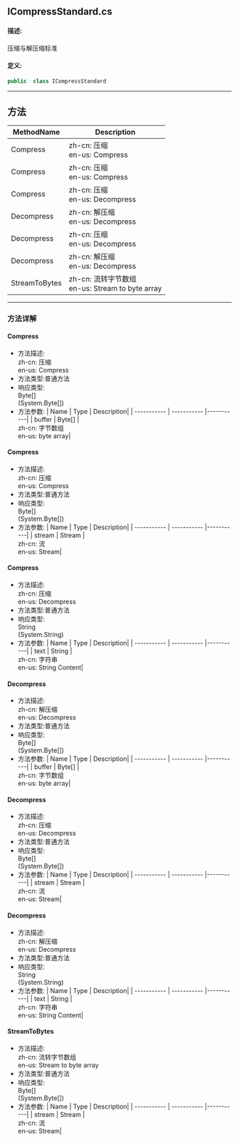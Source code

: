 ## ICompressStandard.cs 


#### 描述:


压缩与解压缩标准


#### 定义: 
``` csharp
public  class ICompressStandard
```
---
## 方法 
| MethodName      | Description | 
| ----------- | ----------- |
| Compress | zh-cn: 压缩<br>en-us: Compress |
| Compress | zh-cn: 压缩<br>en-us: Compress |
| Compress | zh-cn: 压缩<br>en-us: Decompress |
| Decompress | zh-cn: 解压缩<br>en-us: Decompress |
| Decompress | zh-cn: 压缩<br>en-us: Decompress |
| Decompress | zh-cn: 解压缩<br>en-us: Decompress |
| StreamToBytes | zh-cn: 流转字节数组<br>en-us: Stream to byte array |
---
### 方法详解 
####  Compress
* 方法描述:<br> zh-cn: 压缩<br>en-us: Compress
* 方法类型:普通方法
* 响应类型:<br> Byte[] <br> (System.Byte[])
* 方法参数:
| Name      | Type | Description|
| ----------- | ----------- |-----------|
| buffer | Byte[] |<br> zh-cn: 字节数组<br>en-us: byte array|
####  Compress
* 方法描述:<br> zh-cn: 压缩<br>en-us: Compress
* 方法类型:普通方法
* 响应类型:<br> Byte[] <br> (System.Byte[])
* 方法参数:
| Name      | Type | Description|
| ----------- | ----------- |-----------|
| stream | Stream |<br> zh-cn: 流<br>en-us: Stream|
####  Compress
* 方法描述:<br> zh-cn: 压缩<br>en-us: Decompress
* 方法类型:普通方法
* 响应类型:<br> String <br> (System.String)
* 方法参数:
| Name      | Type | Description|
| ----------- | ----------- |-----------|
| text | String |<br> zh-cn: 字符串<br>en-us: String Content|
####  Decompress
* 方法描述:<br> zh-cn: 解压缩<br>en-us: Decompress
* 方法类型:普通方法
* 响应类型:<br> Byte[] <br> (System.Byte[])
* 方法参数:
| Name      | Type | Description|
| ----------- | ----------- |-----------|
| buffer | Byte[] |<br> zh-cn: 字节数组<br>en-us: byte array|
####  Decompress
* 方法描述:<br> zh-cn: 压缩<br>en-us: Decompress
* 方法类型:普通方法
* 响应类型:<br> Byte[] <br> (System.Byte[])
* 方法参数:
| Name      | Type | Description|
| ----------- | ----------- |-----------|
| stream | Stream |<br> zh-cn: 流<br>en-us: Stream|
####  Decompress
* 方法描述:<br> zh-cn: 解压缩<br>en-us: Decompress
* 方法类型:普通方法
* 响应类型:<br> String <br> (System.String)
* 方法参数:
| Name      | Type | Description|
| ----------- | ----------- |-----------|
| text | String |<br> zh-cn: 字符串<br>en-us: String Content|
####  StreamToBytes
* 方法描述:<br> zh-cn: 流转字节数组<br>en-us: Stream to byte array
* 方法类型:普通方法
* 响应类型:<br> Byte[] <br> (System.Byte[])
* 方法参数:
| Name      | Type | Description|
| ----------- | ----------- |-----------|
| stream | Stream |<br> zh-cn: 流<br>en-us: Stream|

